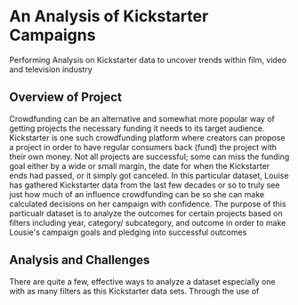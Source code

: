 # An Analysis of Kickstarter Campaigns
Performing Analysis on Kickstarter data to uncover trends within film, video and television industry
## Overview of Project
Crowdfunding can be an alternative and somewhat more popular way of getting projects the necessary funding it needs to its target audience. Kickstarter is one such crowdfunding platform where creators can propose a project in order to have regular consumers back (fund) the project with their own money. Not all projects are successful; some can miss the funding goal either by a wide or small margin, the date for when the Kickstarter ends had passed, or it simply got canceled. In this particular dataset, Louise has gathered Kickstarter data from the last few decades or so to truly see just how much of an influence crowdfunding can be so she can make calculated decisions on her campaign with confidence. The purpose of this particualr dataset is to analyze the outcomes for certain projects based on filters including year, category/ subcategory, and outcome in order to make Lousie's campaign goals and pledging into successful outcomes
## Analysis and Challenges
There are quite a few, effective ways to analyze a dataset especially one with as many filters as this Kickstarter data sets. Through the use of 
